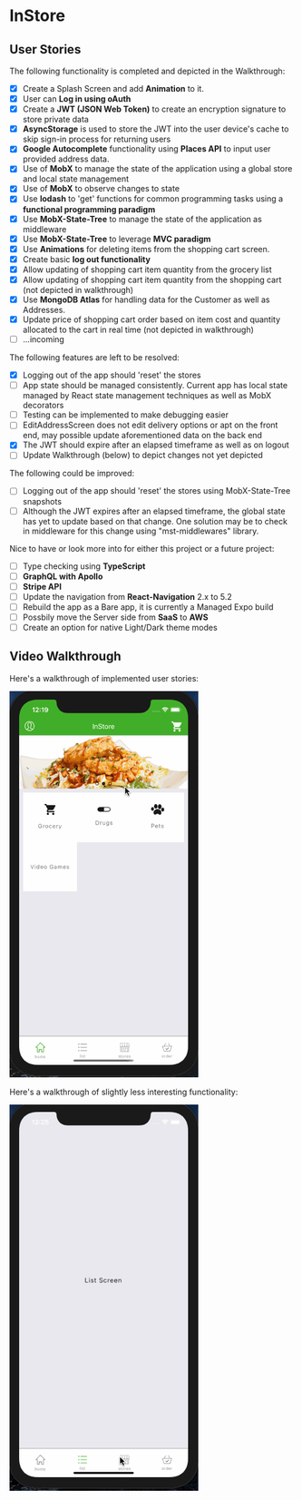 # InStore

## User Stories

The following functionality is completed and depicted in the Walkthrough:

- [x] Create a Splash Screen and add **Animation** to it.
- [x] User can **Log in using oAuth**
- [x] Create a **JWT (JSON Web Token)** to create an encryption signature to store private data
- [x] **AsyncStorage** is used to store the JWT into the user device's cache to skip sign-in process for returning users
- [x] **Google Autocomplete** functionality using **Places API** to input user provided address data.
- [x] Use of **MobX** to manage the state of the application using a global store and local state management
- [x] Use of **MobX** to observe changes to state
- [x] Use **lodash** to 'get' functions for common programming tasks using a **functional programming paradigm**
- [x] Use **MobX-State-Tree** to manage the state of the application as middleware
- [x] Use **MobX-State-Tree** to leverage **MVC paradigm**
- [x] Use **Animations** for deleting items from the shopping cart screen.
- [x] Create basic **log out functionality**
- [x] Allow updating of shopping cart item quantity from the grocery list
- [x] Allow updating of shopping cart item quantity from the shopping cart (not depicted in walkthrough)
- [x] Use **MongoDB Atlas** for handling data for the Customer as well as Addresses.
- [x] Update price of shopping cart order based on item cost and quantity allocated to the cart in real time (not depicted in walkthrough)
- [ ] ...incoming

The following features are left to be resolved:

- [x] Logging out of the app should 'reset' the stores
- [ ] App state should be managed consistently. Current app has local state managed by React state management techniques as well as MobX decorators
- [ ] Testing can be implemented to make debugging easier
- [ ] EditAddressScreen does not edit delivery options or apt on the front end, may possible update aforementioned data on the back end
- [x] The JWT should expire after an elapsed timeframe as well as on logout
- [ ] Update Walkthrough (below) to depict changes not yet depicted

The following could be improved:

- [ ] Logging out of the app should 'reset' the stores using MobX-State-Tree snapshots
- [ ] Although the JWT expires after an elapsed timeframe, the global state has yet to update based on that change.
      One solution may be to check in middleware for this change using "mst-middlewares" library.

Nice to have or look more into for either this project or a future project:

- [ ] Type checking using **TypeScript**
- [ ] **GraphQL with Apollo**
- [ ] **Stripe API**
- [ ] Update the navigation from **React-Navigation** 2.x to 5.2
- [ ] Rebuild the app as a Bare app, it is currently a Managed Expo build
- [ ] Possbily move the Server side from **SaaS** to **AWS**
- [ ] Create an option for native Light/Dark theme modes

## Video Walkthrough

Here's a walkthrough of implemented user stories:

<img src='misc/walkthrough.gif' title='Main Walkthrough' alt='Core Walkthrough' />

Here's a walkthrough of slightly less interesting functionality:

<img src='./misc/less_interesting.gif' title='Sub Walkthrough' alt='Outer Walkthrough' />
